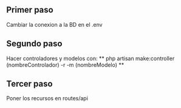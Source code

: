 

## Primer paso

Cambiar la conexion a la BD en el .env


## Segundo paso

Hacer controladores y modelos con:
** php artisan make:controller (nombreControlador) -r -m  (nombreModelo) **


## Tercer paso

Poner los recursos en routes/api
